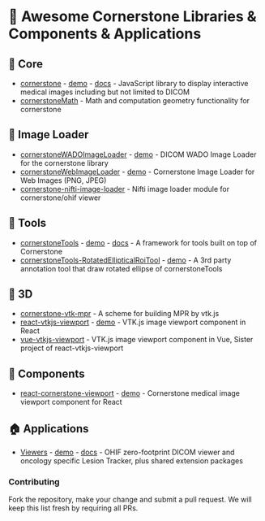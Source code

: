 # 🚀 Awesome Cornerstone Libraries & Components & Applications


## 🌴 Core

- [cornerstone](https://github.com/cornerstonejs/cornerstone) - [demo](https://rawgit.com/cornerstonejs/cornerstone/master/example/index.html) - [docs](https://docs.cornerstonejs.org/) - JavaScript library to display interactive medical images including but not limited to DICOM
- [cornerstoneMath](https://github.com/cornerstonejs/cornerstoneMath) - Math and computation geometry functionality for cornerstone

## 🚖 Image Loader

- [cornerstoneWADOImageLoader](https://github.com/cornerstonejs/cornerstoneWADOImageLoader) - [demo](http://rawgithub.com/cornerstonejs/cornerstoneWADOImageLoader/master/examples/index.html) - DICOM WADO Image Loader for the cornerstone library
- [cornerstoneWebImageLoader](https://github.com/cornerstonejs/cornerstoneWebImageLoader) - [demo](http://rawgit.com/cornerstonejs/cornerstoneWebImageLoader/master/examples/index.html) - Cornerstone Image Loader for Web Images (PNG, JPEG)
- [cornerstone-nifti-image-loader](https://github.com/cornerstonejs/cornerstone-nifti-image-loader) - Nifti image loader module for cornerstone/ohif viewer

## 🔨 Tools

- [cornerstoneTools](https://github.com/cornerstonejs/cornerstoneTools) - [demo](https://tools.cornerstonejs.org/examples/) - [docs](https://tools.cornerstonejs.org/) - A framework for tools built on top of Cornerstone
- [cornerstoneTools-RotatedEllipticalRoiTool](https://github.com/sisobus/cornerstoneTools-RotatedEllipticalRoiTool) - [demo](https://examples.sisobus.com/rotated-elliptical-roi/) - A 3rd party annotation tool that draw rotated ellipse of cornerstoneTools

## 🎱 3D

-	[cornerstone-vtk-mpr](https://github.com/cornerstonejs/cornerstoneTools) - A scheme for building MPR by vtk.js
- [react-vtkjs-viewport](https://github.com/OHIF/react-vtkjs-viewport) - [demo](https://react-vtkjs-viewport.netlify.com/) - VTK.js image viewport component in React
- [vue-vtkjs-viewport](https://github.com/mix3d/vue-vtkjs-viewport) - VTK.js image viewport component in Vue, Sister project of react-vtkjs-viewport

## 🌰 Components

-  [react-cornerstone-viewport](https://github.com/cornerstonejs/react-cornerstone-viewport) - [demo](https://react.cornerstonejs.org/) - Cornerstone medical image viewport component for React

## 🏠 Applications

- [Viewers](https://github.com/OHIF/Viewers) - [demo](https://viewer.ohif.org/) - [docs](https://docs.ohif.org/) - OHIF zero-footprint DICOM viewer and oncology specific Lesion Tracker, plus shared extension packages


### Contributing

Fork the repository, make your change and submit a pull request. We will keep this list fresh by requiring all PRs.